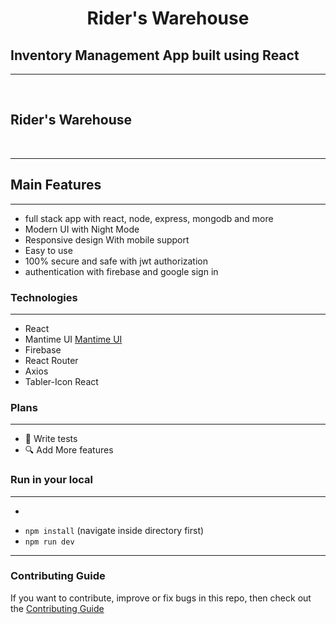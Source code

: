 <h1 align="center">
    Rider's Warehouse
</h1>

## Inventory Management App built using React
----
<br/>
<h2>
    Rider's Warehouse
</h2>



<br/>


----


## Main Features
------
- full stack app with react,  node, express, mongodb  and more
- Modern UI with Night Mode
- Responsive design With mobile support
- Easy to use
- 100% secure and safe with jwt authorization
- authentication with firebase and google sign in


### Technologies
----
- React
- Mantime UI [Mantime UI](https://mantine.dev/)
- Firebase
-  React Router
-  Axios
-  Tabler-Icon React

### Plans
----
- 🧪 Write tests
- 🔍 Add More features



### Run in your local
-----
- ``````
- ```npm install``` (navigate inside directory first)
- ```npm run dev```

---

### Contributing Guide

If you want to contribute, improve or fix bugs in this repo, then check out the [Contributing Guide](./CONTRIBUTING.md)
<br/>

